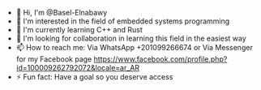 - 👋 Hi, I'm @Basel-Elnabawy
- 👀 I'm interested in the field of embedded systems programming
- 🌱 I'm currently learning C++ and Rust
- 💞️ I'm looking for collaboration in learning this field in the easiest way
- 📫 How to reach me:
Via WhatsApp +201099266674 or
Via Messenger for my Facebook page https://www.facebook.com/profile.php?id=100009262792072&locale=ar_AR
- ⚡ Fun fact: Have a goal so you deserve access

<!---
Basel-Elnabawy/Basel-Elnabawy is a ✨ private ✨ repository because the `README.md` file (this file) appears in your GitHub profile.
You can click the preview link to take a look at the changes you've made.
--->
